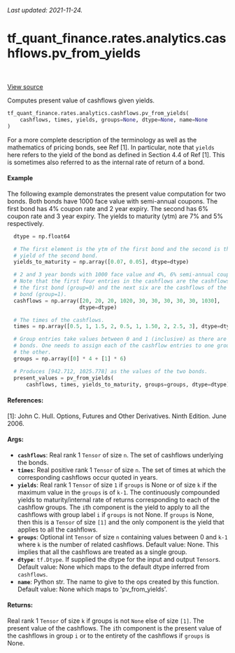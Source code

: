 <!--
This file is generated by a tool. Do not edit directly.
For open-source contributions the docs will be updated automatically.
-->

*Last updated: 2021-11-24.*

<div itemscope itemtype="http://developers.google.com/ReferenceObject">
<meta itemprop="name" content="tf_quant_finance.rates.analytics.cashflows.pv_from_yields" />
<meta itemprop="path" content="Stable" />
</div>

# tf_quant_finance.rates.analytics.cashflows.pv_from_yields

<!-- Insert buttons and diff -->

<table class="tfo-notebook-buttons tfo-api" align="left">
</table>

<a target="_blank" href="https://github.com/google/tf-quant-finance/blob/master/tf_quant_finance/rates/analytics/cashflows.py">View source</a>



Computes present value of cashflows given yields.

```python
tf_quant_finance.rates.analytics.cashflows.pv_from_yields(
    cashflows, times, yields, groups=None, dtype=None, name=None
)
```



<!-- Placeholder for "Used in" -->

For a more complete description of the terminology as well as the mathematics
of pricing bonds, see Ref [1]. In particular, note that `yields` here refers
to the yield of the bond as defined in Section 4.4 of Ref [1]. This is
sometimes also referred to as the internal rate of return of a bond.

#### Example

The following example demonstrates the present value computation for two
bonds. Both bonds have 1000 face value with semi-annual coupons. The first
bond has 4% coupon rate and 2 year expiry. The second has 6% coupon rate and
3 year expiry. The yields to maturity (ytm) are 7% and 5% respectively.

```python
  dtype = np.float64

  # The first element is the ytm of the first bond and the second is the
  # yield of the second bond.
  yields_to_maturity = np.array([0.07, 0.05], dtype=dtype)

  # 2 and 3 year bonds with 1000 face value and 4%, 6% semi-annual coupons.
  # Note that the first four entries in the cashflows are the cashflows of
  # the first bond (group=0) and the next six are the cashflows of the second
  # bond (group=1).
  cashflows = np.array([20, 20, 20, 1020, 30, 30, 30, 30, 30, 1030],
                       dtype=dtype)

  # The times of the cashflows.
  times = np.array([0.5, 1, 1.5, 2, 0.5, 1, 1.50, 2, 2.5, 3], dtype=dtype)

  # Group entries take values between 0 and 1 (inclusive) as there are two
  # bonds. One needs to assign each of the cashflow entries to one group or
  # the other.
  groups = np.array([0] * 4 + [1] * 6)

  # Produces [942.712, 1025.778] as the values of the two bonds.
  present_values = pv_from_yields(
      cashflows, times, yields_to_maturity, groups=groups, dtype=dtype)
```

#### References:

[1]: John C. Hull. Options, Futures and Other Derivatives. Ninth Edition.
  June 2006.

#### Args:


* <b>`cashflows`</b>: Real rank 1 `Tensor` of size `n`. The set of cashflows underlying
  the bonds.
* <b>`times`</b>: Real positive rank 1 `Tensor` of size `n`. The set of times at which
  the corresponding cashflows occur quoted in years.
* <b>`yields`</b>: Real rank 1 `Tensor` of size `1` if `groups` is None or of size `k`
  if the maximum value in the `groups` is of `k-1`. The continuously
  compounded yields to maturity/internal rate of returns corresponding to
  each of the cashflow groups. The `i`th component is the yield to apply to
  all the cashflows with group label `i` if `groups` is not None. If
  `groups` is None, then this is a `Tensor` of size `[1]` and the only
  component is the yield that applies to all the cashflows.
* <b>`groups`</b>: Optional int `Tensor` of size `n` containing values between 0 and
  `k-1` where `k` is the number of related cashflows.
  Default value: None. This implies that all the cashflows are treated as a
    single group.
* <b>`dtype`</b>: `tf.Dtype`. If supplied the dtype for the input and output `Tensor`s.
  Default value: None which maps to the default dtype inferred from
  `cashflows`.
* <b>`name`</b>: Python str. The name to give to the ops created by this function.
  Default value: None which maps to 'pv_from_yields'.


#### Returns:

Real rank 1 `Tensor` of size `k` if groups is not `None` else of size `[1]`.
  The present value of the cashflows. The `i`th component is the present
  value of the cashflows in group `i` or to the entirety of the cashflows
  if `groups` is None.
